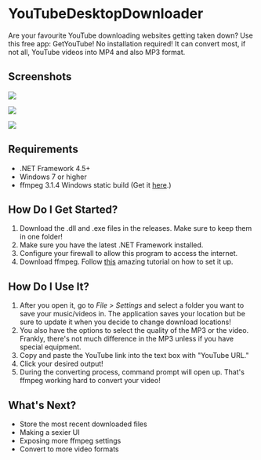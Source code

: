 # YouTubeDesktopDownloader
Are your favourite YouTube downloading websites getting taken down? Use this free app: GetYouTube! No installation required! It can convert most, if not all, YouTube videos into MP4 and also MP3 format. 

## Screenshots ##

![](http://i.imgur.com/sRFnRJg.jpg)

![](http://i.imgur.com/phd48ik.jpg)

![](https://i.imgur.com/XSL9WUL.jpg)

## Requirements ##



- .NET Framework 4.5+
- Windows 7 or higher
- ffmpeg 3.1.4 Windows static build (Get it [here](https://ffmpeg.zeranoe.com/builds/).)

## How Do I Get Started? ##

1. Download the .dll and .exe files in the releases. Make sure to keep them in one folder!
2. Make sure you have the latest .NET Framework installed.
3. Configure your firewall to allow this program to access the internet. 
4. Download ffmpeg. Follow [this](http://www.wikihow.com/Install-FFmpeg-on-Windows) amazing tutorial on how to set it up.

## How Do I Use It? 

1. After you open it, go to *File > Settings* and select a folder you want to save your music/videos in. The application saves your location but be sure to update it when you decide to change download locations!
2. You also have the options to select the quality of the MP3 or the video. Frankly, there's not much difference in the MP3 unless if you have special equipment. 
3. Copy and paste the YouTube link into the text box with "YouTube URL."
4. Click your desired output!
5. During the converting process, command prompt will open up. That's ffmpeg working hard to convert your video! 

## What's Next? ##

- Store the most recent downloaded files
- Making a sexier UI
- Exposing more ffmpeg settings
- Convert to more video formats